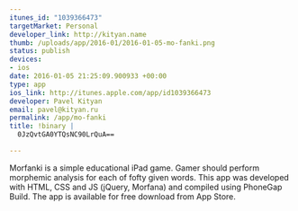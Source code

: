 ```yaml
--- 
itunes_id: "1039366473"
targetMarket: Personal
developer_link: http://kityan.name
thumb: /uploads/app/2016-01/2016-01-05-mo-fanki.png
status: publish
devices: 
- ios
date: 2016-01-05 21:25:09.900933 +00:00
type: app
ios_link: http://itunes.apple.com/app/id1039366473
developer: Pavel Kityan
email: pavel@kityan.ru
permalink: /app/mo-fanki
title: !binary |
  0JzQvtGA0YTQsNC90LrQuA==

---
```


Morfanki is a simple educational iPad game. Gamer should perform morphemic analysis for each of fofty given words. This app was developed with HTML, CSS and JS (jQuery, Morfana) and compiled using PhoneGap Build. 
The app is available for free download from App Store.
